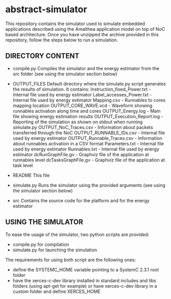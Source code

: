 # abstract-simulator

This repository contains the simulator used to simulate embedded applications described using 
the Amalthea application model on top of NoC based architecture. 
Once you have unzipped the archive provided in this repository, follow the steps below to run a simulation.

## DIRECTORY CONTENT

- compile.py
	Compiles the simulator and the energy estimator from the src folder (see using the simulator section below)

- OUTPUT_FILES
	Default directory where the simulate.py script generates the results of simulation. It contains:
		Instruction_fixed_Power.txt - Internal file used by energy estimator
		Label_accesses_Power.txt - Internal file used by energy estimator
		Mapping.csv - Runnables to cores mapping location
		OUTPUT_CORE_WAVE.vcd - Waveform showing runnables activation along time and cores
		OUTPUT_Energy.log - Main file showing energy estimation results
		OUTPUT_Execution_Report.log - Reporting of the simulation as shown on stdout when running simulate.py
		OUTPUT_NoC_Traces.csv - Information about packets transferred through the NoC
		OUTPUT_RUNNABLE_IDs.csv - Internal file used by energy estimator
		OUTPUT_Runnable_Traces.csv - Information about runnables activation in a CSV format
		Parameters.txt - Internal file used by energy estimator
		Runnables.txt - Internal file used by energy estimator
		dcRunGraphFile.gv - Graphviz file of the application at runnables level
		dcTasksGraphFile.gv - Graphviz file of the application at task level

- README
	This file

- simulate.py
	Runs the simulator using the provided arguments (see using the simulator section below)

- src
	Contains the source code for the platform and for the energy estimator

## USING THE SIMULATOR

To ease the usage of the simulator, two python scripts are provided:

- compile.py for compilation
- simulate.py for launching the simulation

The requirements for using both script are the following ones:

- define the SYSTEMC_HOME variable pointing to a SystemC 2.3.1 root folder
- have the xerces-c-dev library installed in standard includes and libs folders (using apt-get for example)
  or have xerces-c-dev library in a custom folder and define XERCES_HOME
